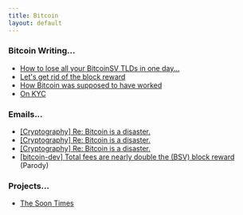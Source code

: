 ```yaml
---
title: Bitcoin
layout: default
---
```


### Bitcoin Writing...

- [How to lose all your BitcoinSV TLDs in one day...](/bitcoin/8.txt)
- [Let's get rid of the block reward](/bitcoin/7.txt)
- [How Bitcoin was supposed to have worked](/bitcoin/1.txt)
- [On KYC](/bitcoin/2.txt)

### Emails...

- [[Cryptography] Re: Bitcoin is a disaster.](/bitcoin/3.txt)
- [[Cryptography] Re: Bitcoin is a disaster.](/bitcoin/4.txt)
- [[Cryptography] Re: Bitcoin is a disaster.](/bitcoin/5.txt)
- [[bitcoin-dev] Total fees are nearly double the (BSV) block reward](/bitcoin/6.txt) (Parody)

### Projects...

- [The Soon Times](https://thesoontimes.com)

